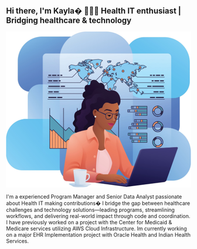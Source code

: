 ## Hi there, I'm Kayla� 👩🏿‍💻 Health IT enthusiast | Bridging healthcare & technology

![My Image](Shutterstock_2603055635-2.png)

I'm a experienced Program Manager and Senior Data Analyst passionate about Health IT making contributions� I bridge the gap between healthcare challenges and technology solutions—leading programs, streamlining workflows, and delivering real-world impact through code and coordination. I have previously worked on a project with the Center for Medicaid & Medicare services utilizing AWS Cloud Infrastructure. Im currently working on a major EHR Implementation project with Oracle Health and Indian Health Services.


<!--



-->
